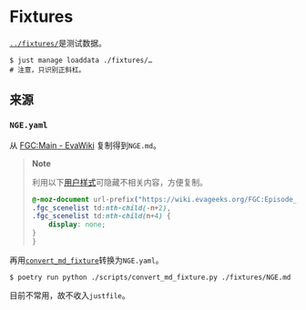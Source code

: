 # Fixtures

[`../fixtures/`](../fixtures/)是测试数据。

```shell
$ just manage loaddata ./fixtures/…
# 注意，只识别正斜杠。
```

## 来源

### `NGE.yaml`

从 [FGC:Main - EvaWiki](https://wiki.evageeks.org/FGC:Main) 复制得到`NGE.md`。

> **Note**
>
> 利用以下[用户样式](https://add0n.com/stylus.html)可隐藏不相关内容，方便复制。
>
> ```css
> @-moz-document url-prefix("https://wiki.evageeks.org/FGC:Episode_") {
> .fgc_scenelist td:nth-child(-n+2),
> .fgc_scenelist td:nth-child(n+4) {
>     display: none;
> }
> }
> ```

再用[`convert_md_fixture`](../scripts/convert_md_fixture.py)转换为`NGE.yaml`。

```shell
$ poetry run python ./scripts/convert_md_fixture.py ./fixtures/NGE.md
```

目前不常用，故不收入`justfile`。
